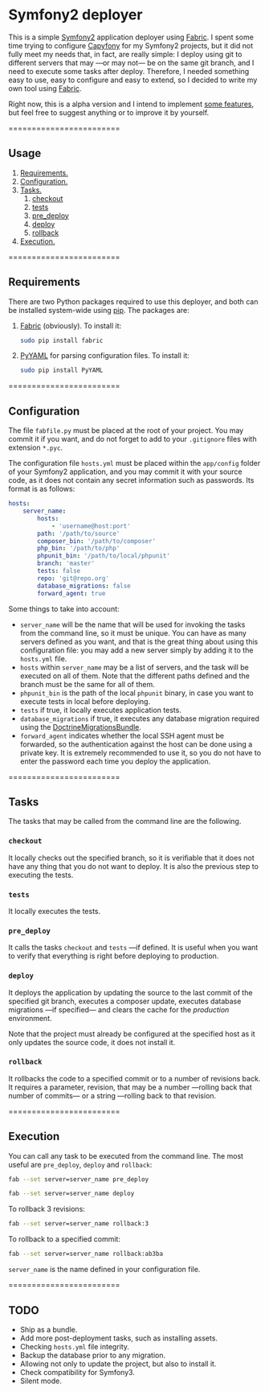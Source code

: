 # Symfony2 deployer

This is a simple [Symfony2][1] application deployer using [Fabric][2]. I spent some time trying to configure
[Capyfony][3] for my Symfony2 projects, but it did not fully meet my needs that, in fact, are really simple: I
deploy using git to different servers that may —or may not— be on the same git branch, and I need to execute some
tasks after deploy. Therefore, I needed something easy to use, easy to configure and easy to extend, so I decided to
write my own tool using [Fabric][2].

Right now, this is a alpha version and I intend to implement [some features](#todo), but feel
free to suggest anything or to improve it by yourself.

========================

## Usage

1. [Requirements.](#requirements)
2. [Configuration.](#configuration)
3. [Tasks.](#tasks)
    1. [checkout](#checkout)
    2. [tests](#tests)
    3. [pre_deploy](#pre_deploy)
    4. [deploy](#deploy)
    4. [rollback](#rollback)
4. [Execution.](#execution)

========================

## Requirements

There are two Python packages required to use this deployer, and both can be installed system-wide using [pip][5]. The
packages are:

1. [Fabric][2] (obviously). To install it:

    ```bash
    sudo pip install fabric
    ```

2. [PyYAML][4] for parsing configuration files. To install it:

    ```bash
    sudo pip install PyYAML
    ```

========================

## Configuration

The file `fabfile.py` must be placed at the root of your project. You may commit it if you want, and do not forget
to add to your `.gitignore` files with extension `*.pyc`.

The configuration file `hosts.yml` must be placed within the `app/config` folder of your Symfony2 application, and you
may commit it with your source code, as it does not contain any secret information such as passwords. Its format 
is as follows:

```yml
hosts:
    server_name: 
        hosts:
            - 'username@host:port'
        path: '/path/to/source'
        composer_bin: '/path/to/composer'
        php_bin: '/path/to/php'
        phpunit_bin: '/path/to/local/phpunit'
        branch: 'master'
        tests: false
        repo: 'git@repo.org'
        database_migrations: false
        forward_agent: true
```

Some things to take into account:
- `server_name` will be the name that will be used for invoking the tasks from the command line, so it must be unique.
You can have as many servers defined as you want, and that is the great thing about using this configuration file: you
may add a new server simply by adding it to the `hosts.yml` file.
- `hosts` within `server_name` may be a list of servers, and the task will be executed on all of them. Note that
the different paths defined and the branch must be the same for all of them.
- `phpunit_bin` is the path of the local `phpunit` binary, in case you want to execute tests in local before deploying.
- `tests` if true, it locally executes application tests.
- `database_migrations` if true, it executes any database migration required using the [DoctrineMigrationsBundle][6].
- `forward_agent` indicates whether the local SSH agent must be forwarded, so the authentication against the host
can be done using a private key. It is extremely recommended to use it, so you do not have to enter the password
each time you deploy the application.

========================

## Tasks

The tasks that may be called from the command line are the following.

### `checkout`

It locally checks out the specified branch, so it is verifiable that it does not have any thing that you do not want
to deploy. It is also the previous step to executing the tests.

### `tests`

It locally executes the tests.

### `pre_deploy`

It calls the tasks `checkout` and `tests` —if defined. It is useful when you want to verify that everything is right
before deploying to production.

### `deploy`

It deploys the application by updating the source to the last commit of the specified git branch, executes a
composer update, executes database migrations —if specified— and clears the cache for the _production_ environment.

Note that the project must already be configured at the specified host as it only updates the source code, it
 does not install it.

### `rollback`

It rollbacks the code to a specified commit or to a number of revisions back. It requires a parameter, revision,
that may be a number —rolling back that number of commits— or a string —rolling back to that revision.

========================

## Execution

You can call any task to be executed from the command line. The most useful are `pre_deploy`, `deploy` and `rollback`:

```bash
fab --set server=server_name pre_deploy
```

```bash
fab --set server=server_name deploy
```

To rollback 3 revisions:

```bash
fab --set server=server_name rollback:3
```

To rollback to a specified commit:

```bash
fab --set server=server_name rollback:ab3ba
```

`server_name` is the name defined in your configuration file.

========================

## TODO

- Ship as a bundle.
- Add more post-deployment tasks, such as installing assets.
- Checking `hosts.yml` file integrity.
- Backup the database prior to any migration.
- Allowing not only to update the project, but also to install it.
- Check compatibility for Symfony3.
- Silent mode.




[1]: https://symfony.com/
[2]: http://www.fabfile.org/
[3]: http://capifony.org/
[4]: http://pyyaml.org/
[5]: https://pip.pypa.io/en/stable/quickstart/
[6]: http://symfony.com/doc/current/bundles/DoctrineMigrationsBundle/index.html